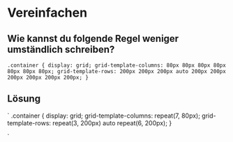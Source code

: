 # Vereinfachen

## Wie kannst du folgende Regel weniger umständlich schreiben?

`
.container {
    display: grid;
    grid-template-columns: 80px 80px 80px 80px 80px 80px 80px;
    grid-template-rows: 200px 200px 200px auto 200px 200px 200px 200px 200px 200px;
}
`

## Lösung

`
.container {
    display: grid;
    grid-template-columns: repeat(7, 80px);
    grid-template-rows: repeat(3, 200px) auto repeat(6, 200px);
}

`
